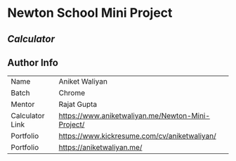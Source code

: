 # Newton School Mini Project
## _Calculator_

## Author Info
|  |  |
| ------ | ------ |
| Name | Aniket Waliyan |
| Batch | Chrome |
| Mentor | Rajat Gupta |
| Calculator Link | https://www.aniketwaliyan.me/Newton-Mini-Project/ |
| Portfolio | https://www.kickresume.com/cv/aniketwaliyan/ |
| Portfolio | https://aniketwaliyan.me/ |
